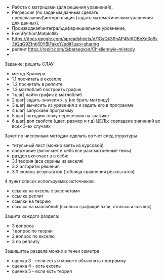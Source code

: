 - Работа с матрицами (для решения уравнений), 
- Регрессия (по заданым данным сделать предсказания)\интерполяция (задать математическим уравнения для данных),
- Производная\интеграл\диферинциальное уровнение,
- Exel\Python\Matplotlib  
- https://docs.google.com/spreadsheets/d/1GsQk39hAP4NiKOBeXc3o9k3tQqG9Zfnti60YBIFakxY/edit?usp=sharing
- реплит https://replit.com/@barsegyan/Chisliennyie-mietody
- 
Задание: решить СЛАУ:
- метод Крамера
- 1.1 посчитать в ексепле
- 1.2 посчитать в реплите
- 1.3 матлоблиб построить график
- 1 шаг| найти график в матлоблиб
- 2 шаг| задать значеия x, y (не брать матрицу)
- 3 шаг| вычисить из уравения z и задать его в программе
- 4 шаг| запускаеи программу
- 5 шаг| находим точку пересечния на графике
- 6 шаг| доп свойста (цвет, размер и т.д)
ЦЕЛЬ: совпадеие значений во всех 3-ех случаях    


  
Зачет по численным методам 
сделать оотчет след структуры 
- титульный лист (можно взять из курсовой)
- соержание (включает в себя все рассмотренные темы)
- раздел включает в в себя:
- 3.1 теория (все скрины из екселя)
- 3.2 алгоритм решения
- 3.3 скрины результатов (таблица сравнения резкльтатов)

4 пункт список используемвх источников:
- ссылка на ексель с рассчетами
- ссылка реплит
- ссылки на теорию
- ссылка на маолоблиб (сколько графикрв взли, столько и ссылок)

Защита каждого раздела:
- 3 вопроса
- 1 вопрос по теории
- 2 вопрос по екселю
- 3 по реплиту

Защищитаь раздела можно в течеи семетра 
- оценка 3 - если есть и можете объяснить программу
- оценка 4 - есть ексель
- оценка 5 - если есть теория 
